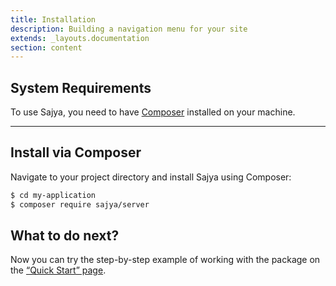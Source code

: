 ```yaml
---
title: Installation
description: Building a navigation menu for your site
extends: _layouts.documentation
section: content
---
```



## System Requirements

To use Sajya, you need to have [Composer](https://getcomposer.org/) installed on your machine. 

---


## Install via Composer

Navigate to your project directory and install Sajya using Composer:

```bash
$ cd my-application
$ composer require sajya/server
```

## What to do next?

Now you can try the step-by-step example of working with the package on the [“Quick Start” page](/docs/quickstart).
